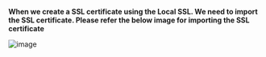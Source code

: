 **When we create a SSL certificate using the Local SSL. We need to import the SSL certificate. Please refer the below image for importing the SSL certificate**

![image](https://github.com/januo-org/proof-of-concepts/assets/91359308/5f93bba1-bad5-4530-9b42-6f72528611f1)

